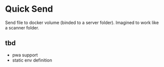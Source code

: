 # Quick Send

Send file to docker volume (binded to a server folder).
Imagined to work like a scanner folder.

## tbd

- pwa support
- static env definition
